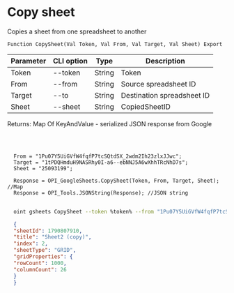 ﻿---
sidebar_position: 3
---

# Copy sheet
 Copies a sheet from one spreadsheet to another



`Function CopySheet(Val Token, Val From, Val Target, Val Sheet) Export`

  | Parameter | CLI option | Type | Description |
  |-|-|-|-|
  | Token | --token | String | Token |
  | From | --from | String | Source spreadsheet ID |
  | Target | --to | String | Destination spreadsheet ID |
  | Sheet | --sheet | String | CopiedSheetID |

  
  Returns:  Map Of KeyAndValue - serialized JSON response from Google

<br/>




```bsl title="Code example"
  
  From = "1Pu07Y5UiGVfW4fqfP7tcSQtdSX_2wdm2Ih23zlxJJwc";
  Target = "1tPDQHmduH9NASRhy0I-a6--ebNNJ5A6wXhhTRcNhD7s";
  Sheet = "25093199";
  
  Response = OPI_GoogleSheets.CopySheet(Token, From, Target, Sheet); //Map
  Response = OPI_Tools.JSONString(Response); //JSON string
```



```sh title="CLI command example"
    
  oint gsheets CopySheet --token %token% --from "1Pu07Y5UiGVfW4fqfP7tcSQtdSX_2wdm2Ih23zlxJJwc" --to "1tPDQHmduH9NASRhy0I-a6--ebNNJ5A6wXhhTRcNhD7s" --sheet "25093199"

```

```json title="Result"
  {
  "sheetId": 1790807910,
  "title": "Sheet2 (copy)",
  "index": 2,
  "sheetType": "GRID",
  "gridProperties": {
  "rowCount": 1000,
  "columnCount": 26
  }
  }

```
